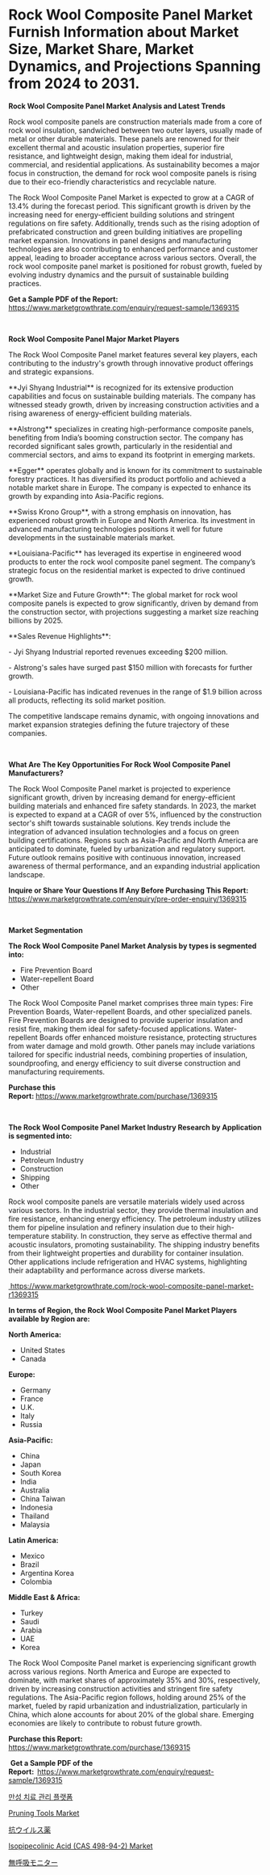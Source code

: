 <p><h1>Rock Wool Composite Panel Market Furnish Information about Market Size, Market Share, Market Dynamics, and Projections Spanning from 2024 to 2031.</h1></p><p><strong>Rock Wool Composite Panel Market Analysis and Latest Trends</strong></p>
<p><p>Rock wool composite panels are construction materials made from a core of rock wool insulation, sandwiched between two outer layers, usually made of metal or other durable materials. These panels are renowned for their excellent thermal and acoustic insulation properties, superior fire resistance, and lightweight design, making them ideal for industrial, commercial, and residential applications. As sustainability becomes a major focus in construction, the demand for rock wool composite panels is rising due to their eco-friendly characteristics and recyclable nature.</p><p>The Rock Wool Composite Panel Market is expected to grow at a CAGR of 13.4% during the forecast period. This significant growth is driven by the increasing need for energy-efficient building solutions and stringent regulations on fire safety. Additionally, trends such as the rising adoption of prefabricated construction and green building initiatives are propelling market expansion. Innovations in panel designs and manufacturing technologies are also contributing to enhanced performance and customer appeal, leading to broader acceptance across various sectors. Overall, the rock wool composite panel market is positioned for robust growth, fueled by evolving industry dynamics and the pursuit of sustainable building practices.</p></p>
<p><strong>Get a Sample PDF of the Report:&nbsp;</strong> <a href="https://www.marketgrowthrate.com/enquiry/request-sample/1369315">https://www.marketgrowthrate.com/enquiry/request-sample/1369315</a></p>
<p>&nbsp;</p>
<p><strong>Rock Wool Composite Panel Major Market Players</strong></p>
<p><p>The Rock Wool Composite Panel market features several key players, each contributing to the industry's growth through innovative product offerings and strategic expansions. </p><p>**Jyi Shyang Industrial** is recognized for its extensive production capabilities and focus on sustainable building materials. The company has witnessed steady growth, driven by increasing construction activities and a rising awareness of energy-efficient building materials.</p><p>**Alstrong** specializes in creating high-performance composite panels, benefiting from India’s booming construction sector. The company has recorded significant sales growth, particularly in the residential and commercial sectors, and aims to expand its footprint in emerging markets.</p><p>**Egger** operates globally and is known for its commitment to sustainable forestry practices. It has diversified its product portfolio and achieved a notable market share in Europe. The company is expected to enhance its growth by expanding into Asia-Pacific regions.</p><p>**Swiss Krono Group**, with a strong emphasis on innovation, has experienced robust growth in Europe and North America. Its investment in advanced manufacturing technologies positions it well for future developments in the sustainable materials market.</p><p>**Louisiana-Pacific** has leveraged its expertise in engineered wood products to enter the rock wool composite panel segment. The company’s strategic focus on the residential market is expected to drive continued growth.</p><p>**Market Size and Future Growth**: The global market for rock wool composite panels is expected to grow significantly, driven by demand from the construction sector, with projections suggesting a market size reaching billions by 2025.</p><p>**Sales Revenue Highlights**: </p><p>- Jyi Shyang Industrial reported revenues exceeding $200 million. </p><p>- Alstrong's sales have surged past $150 million with forecasts for further growth.</p><p>- Louisiana-Pacific has indicated revenues in the range of $1.9 billion across all products, reflecting its solid market position. </p><p>The competitive landscape remains dynamic, with ongoing innovations and market expansion strategies defining the future trajectory of these companies.</p></p>
<p>&nbsp;</p>
<p><strong>What Are The Key Opportunities For Rock Wool Composite Panel Manufacturers?</strong></p>
<p><p>The Rock Wool Composite Panel market is projected to experience significant growth, driven by increasing demand for energy-efficient building materials and enhanced fire safety standards. In 2023, the market is expected to expand at a CAGR of over 5%, influenced by the construction sector's shift towards sustainable solutions. Key trends include the integration of advanced insulation technologies and a focus on green building certifications. Regions such as Asia-Pacific and North America are anticipated to dominate, fueled by urbanization and regulatory support. Future outlook remains positive with continuous innovation, increased awareness of thermal performance, and an expanding industrial application landscape.</p></p>
<p><strong>Inquire or Share Your Questions If Any Before Purchasing This Report:</strong> <a href="https://www.marketgrowthrate.com/enquiry/pre-order-enquiry/1369315">https://www.marketgrowthrate.com/enquiry/pre-order-enquiry/1369315</a></p>
<p>&nbsp;</p>
<p><strong>Market Segmentation</strong></p>
<p><strong>The Rock Wool Composite Panel Market Analysis by types is segmented into:</strong></p>
<p><ul><li>Fire Prevention Board</li><li>Water-repellent Board</li><li>Other</li></ul></p>
<p><p>The Rock Wool Composite Panel market comprises three main types: Fire Prevention Boards, Water-repellent Boards, and other specialized panels. Fire Prevention Boards are designed to provide superior insulation and resist fire, making them ideal for safety-focused applications. Water-repellent Boards offer enhanced moisture resistance, protecting structures from water damage and mold growth. Other panels may include variations tailored for specific industrial needs, combining properties of insulation, soundproofing, and energy efficiency to suit diverse construction and manufacturing requirements.</p></p>
<p><strong>Purchase this Report:&nbsp;</strong><a href="https://www.marketgrowthrate.com/purchase/1369315">https://www.marketgrowthrate.com/purchase/1369315</a></p>
<p>&nbsp;</p>
<p><strong>The Rock Wool Composite Panel Market Industry Research by Application is segmented into:</strong></p>
<p><ul><li>Industrial</li><li>Petroleum Industry</li><li>Construction</li><li>Shipping</li><li>Other</li></ul></p>
<p><p>Rock wool composite panels are versatile materials widely used across various sectors. In the industrial sector, they provide thermal insulation and fire resistance, enhancing energy efficiency. The petroleum industry utilizes them for pipeline insulation and refinery insulation due to their high-temperature stability. In construction, they serve as effective thermal and acoustic insulators, promoting sustainability. The shipping industry benefits from their lightweight properties and durability for container insulation. Other applications include refrigeration and HVAC systems, highlighting their adaptability and performance across diverse markets.</p></p>
<p><a href="https://www.marketgrowthrate.com/rock-wool-composite-panel-market-r1369315">&nbsp;https://www.marketgrowthrate.com/rock-wool-composite-panel-market-r1369315</a></p>
<p><strong>In terms of Region, the Rock Wool Composite Panel Market Players available by Region are:</strong></p>
<p>
    <p> <strong> North America: </strong>
        <ul>
            <li>United States</li>
            <li>Canada</li>
        </ul>
        </p> 
    <p> <strong> Europe: </strong>
        <ul>
            <li>Germany</li>
            <li>France</li>
            <li>U.K.</li>
            <li>Italy</li>
            <li>Russia</li>
        </ul>
        </p> 
    <p> <strong> Asia-Pacific: </strong>
        <ul>
            <li>China</li>
            <li>Japan</li>
            <li>South Korea</li>
            <li>India</li>
            <li>Australia</li>
            <li>China Taiwan</li>
            <li>Indonesia</li>
            <li>Thailand</li>
            <li>Malaysia</li>
        </ul>
        </p> 
    <p> <strong> Latin America: </strong>
        <ul>
            <li>Mexico</li>
            <li>Brazil</li>
            <li>Argentina Korea</li>
            <li>Colombia</li>
        </ul>
        </p> 
    <p> <strong> Middle East & Africa: </strong>
        <ul>
            <li>Turkey</li>
            <li>Saudi</li>
            <li>Arabia</li>
            <li>UAE</li>
            <li>Korea</li>
        </ul>
    </p>
    </p>
<p><p>The Rock Wool Composite Panel market is experiencing significant growth across various regions. North America and Europe are expected to dominate, with market shares of approximately 35% and 30%, respectively, driven by increasing construction activities and stringent fire safety regulations. The Asia-Pacific region follows, holding around 25% of the market, fueled by rapid urbanization and industrialization, particularly in China, which alone accounts for about 20% of the global share. Emerging economies are likely to contribute to robust future growth.</p></p>
<p><strong>Purchase this Report: </strong><a href="https://www.marketgrowthrate.com/purchase/1369315">https://www.marketgrowthrate.com/purchase/1369315</a></p>
<p>&nbsp;<strong>Get a Sample PDF of the Report:&nbsp;&nbsp;</strong><a href="https://www.marketgrowthrate.com/enquiry/request-sample/1369315">https://www.marketgrowthrate.com/enquiry/request-sample/1369315</a></p>
<p><strong></strong></p>
<p><p><a href="https://medium.com/@serenitywlt52/%EB%A7%8C%EC%84%B1-%EA%B4%80%EB%A6%AC-%ED%94%8C%EB%9E%AB%ED%8F%BC-%EC%8B%9C%EC%9E%A5-%EC%A0%84%EB%9E%B5%EC%A0%81-%ED%86%B5%EC%B0%B0-%EB%A7%8C%EC%84%B1-%EA%B4%80%EB%A6%AC-%ED%94%8C%EB%9E%AB%ED%8F%BC-%EC%82%B0%EC%97%85%EC%9D%98-%EC%A0%9C%ED%92%88-%EC%A7%84%ED%99%94-%EB%B0%8F-%EC%8B%9C%EC%9E%A5-%EC%84%B8%EB%B6%84%ED%99%94-d7ac94d9d00c?postPublishedType=repub">만성 치료 관리 플랫폼</a></p><p><a href="https://www.linkedin.com/pulse/pruning-tools-market2024-2031-industry-insights-investment-hwq2c?trackingId=0w2PRmTmQhuZFHFkt2hozA%3D%3D">Pruning Tools Market</a></p><p><a href="https://medium.com/@cleveborer2023/%E6%8A%97%E3%82%A6%E3%82%A4%E3%83%AB%E3%82%B9%E5%B8%82%E5%A0%B4%E3%81%AE%E8%A6%8F%E6%A8%A1-%E3%82%BF%E3%82%A4%E3%83%97%E5%88%A5-%E3%82%B8%E3%82%A7%E3%83%8D%E3%83%AA%E3%83%83%E3%82%AF-%E3%83%96%E3%83%A9%E3%83%B3%E3%83%89%E5%93%81-%E8%A3%BD%E5%93%81%E5%88%A5-hiv-%E8%82%9D%E7%82%8E-hsv-%E3%82%A4%E3%83%B3%E3%83%95%E3%83%AB%E3%82%A8%E3%83%B3%E3%82%B6-%E3%82%B0%E3%83%AD%E3%83%BC%E3%83%90%E3%83%AB%E7%94%A3%E6%A5%AD%E5%88%86%E6%9E%90-%E5%B8%82%E5%A0%B4%E3%82%B7%E3%82%A7%E3%82%A2-%E6%88%90%E9%95%B7-%E3%83%88%E3%83%AC%E3%83%B3%E3%83%89-%E3%81%8A%E3%82%88%E3%81%B32024%E5%B9%B4%E3%81%8B%E3%82%892031%E5%B9%B4%E3%81%BE%E3%81%A7%E3%81%AE%E4%BA%88%E6%B8%AC-f0f1fef1f794">抗ウイルス薬</a></p><p><a href="https://issuu.com/reportprime-2/docs/isopipecolinic-acid-cas-498-94-2-ma_4b2881d3f1312a">Isopipecolinic Acid (CAS 498-94-2) Market</a></p><p><a href="https://medium.com/@cleveborer2023/%E7%84%A1%E5%91%BC%E5%90%B8%E3%83%A2%E3%83%8B%E3%82%BF%E3%83%BC%E7%94%A3%E6%A5%AD%E5%88%86%E6%9E%90%E3%83%AC%E3%83%9D%E3%83%BC%E3%83%88-2024%E5%B9%B4%E3%81%8B%E3%82%892031%E5%B9%B4%E3%81%AE%E6%9C%9F%E9%96%93%E3%81%AB%E4%BA%88%E6%B8%AC%E3%81%95%E3%82%8C%E3%82%8B%E3%82%A2%E3%83%97%E3%83%AA%E3%82%B1%E3%83%BC%E3%82%B7%E3%83%A7%E3%83%B3-%E3%82%BF%E3%82%A4%E3%83%97-%E5%9C%B0%E5%9F%9F%E5%88%A5%E3%81%AE%E5%B8%82%E5%A0%B4%E8%A6%8F%E6%A8%A1%E3%81%AF5-5-%E3%81%AEcagr%E3%81%A7%E6%88%90%E9%95%B7%E3%81%97%E3%81%A6%E3%81%84%E3%81%BE%E3%81%99-70a61504e797?postPublishedType=repub">無呼吸モニター</a></p></p>